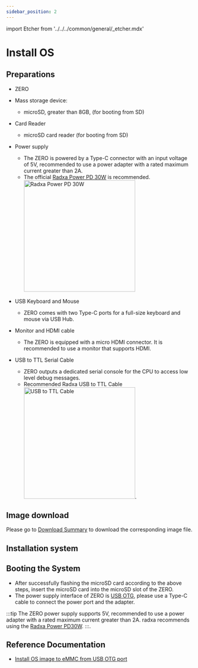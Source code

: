 ```yaml
---
sidebar_position: 2
---
```


import Etcher from '../../../common/general/\_etcher.mdx'

# Install OS

## Preparations

- ZERO

- Mass storage device:

  - microSD, greater than 8GB, (for booting from SD)

- Card Reader

  - microSD card reader (for booting from SD)

- Power supply

  - The ZERO is powered by a Type-C connector with an input voltage of 5V, recommended to use a power adapter with a rated maximum current greater than 2A.
  - The official [Radxa Power PD 30W](../accessories/pd-30w) is recommended. <img src="/img/accessories/pd-30w.webp" alt="Radxa Power PD 30W" width="300" />

- USB Keyboard and Mouse

  - ZERO comes with two Type-C ports for a full-size keyboard and mouse via USB Hub.

- Monitor and HDMI cable

  - The ZERO is equipped with a micro HDMI connector. It is recommended to use a monitor that supports HDMI.

- USB to TTL Serial Cable

  - ZERO outputs a dedicated serial console for the CPU to access low level debug messages.
  - Recommended Radxa USB to TTL Cable <img src="/img/accessories/usb-ttl.webp" alt="USB to TTL Cable" width="300" />.

## Image download

Please go to [Download Summary](./download) to download the corresponding image file.

## Installation system

<Etcher model="zero" />

## Booting the System

- After successfully flashing the microSD card according to the above steps, insert the microSD card into the microSD slot of the ZERO.
- The power supply interface of ZERO is [USB OTG](../hardware-design/hardware-interface), please use a Type-C cable to connect the power port and the adapter.

:::tip
The ZERO power supply supports 5V, recommended to use a power adapter with a rated maximum current greater than 2A. radxa recommends using the [Radxa Power PD30W](../accessories/pd-30w).
:::.

## Reference Documentation

- [Install OS image to eMMC from USB OTG port](../low-level-dev/install-os-on-emmc)
